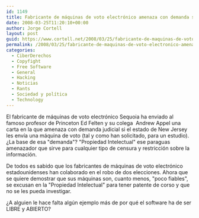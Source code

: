 ```yaml
---
id: 1149
title: Fabricante de máquinas de voto electrónico amenaza con demanda si se comprueba su máquina
date: 2008-03-25T11:20:10+00:00
author: Jorge Cortell
layout: post
guid: https://www.cortell.net/2008/03/25/fabricante-de-maquinas-de-voto-electronico-amenaza-con-demanda-si-se-comprueba-su-maquina/
permalink: /2008/03/25/fabricante-de-maquinas-de-voto-electronico-amenaza-con-demanda-si-se-comprueba-su-maquina/
categories:
  - CiberDerechos
  - Copyfight
  - Free Software
  - General
  - Hacking
  - Noticias
  - Rants
  - Sociedad y polí­tica
  - Technology
---
```

El fabricante de máquinas de voto electrónico Sequoia ha enviado al famoso profesor de Princeton Ed Felten y su colega  Andrew Appel una carta en la que amenaza con demanda judicial si el estado de New Jersey les envía una máquina de voto (tal y como han solicitado, para un estudio). ¿La base de esa "demanda"? "Propiedad Intelectual" ese paraguas amenazador que sirve para cualquier tipo de censura y restricción sobre la información.

De todos es sabido que los fabricantes de máquinas de voto electrónico estadounidenses han colaborado en el robo de dos elecciones. Ahora que se quiere demostrar que sus máquinas son, cuanto menos, "poco fiables", se excusan en la "Propiedad Intelectual" para tener patente de corso y que no se les pueda investigar.

¿A alguien le hace falta algún ejemplo más de por qué el software ha de ser LIBRE y ABIERTO?